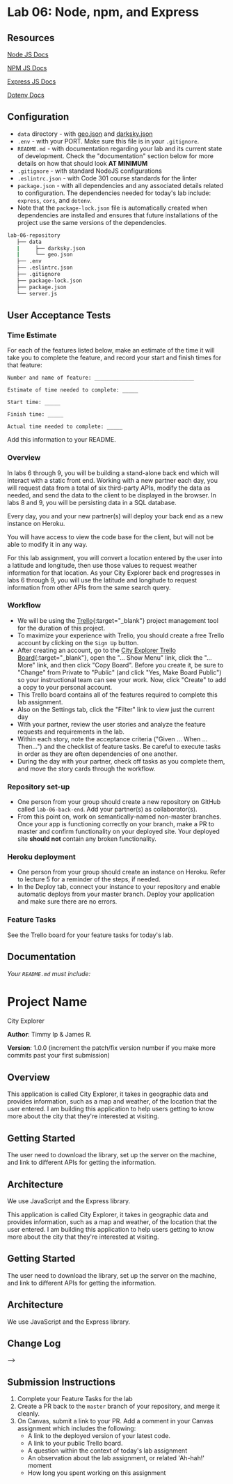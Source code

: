 # Lab 06: Node, npm, and Express

## Resources

[Node JS Docs](https://nodejs.org/en/)

[NPM JS Docs](https://docs.npmjs.com/)

[Express JS Docs](http://expressjs.com/en/4x/api.html)

[Dotenv Docs](https://www.npmjs.com/package/dotenv)

## Configuration

- `data` directory - with [geo.json](https://codefellows.github.io/code-301-guide/curriculum/class-06/lab/starter-code/data/geo.json) and [darksky.json](https://codefellows.github.io/code-301-guide/curriculum/class-06/lab/starter-code/data/darksky.json)
- `.env` - with your PORT. Make sure this file is in your `.gitignore`.
- `README.md` - with documentation regarding your lab and its current state of development. Check the "documentation" section below for more details on how that should look **AT MINIMUM**
- `.gitignore` - with standard NodeJS configurations
- `.eslintrc.json` - with Code 301 course standards for the linter
- `package.json` - with all dependencies and any associated details related to configuration. The dependencies needed for today's lab include: `express`, `cors`, and `dotenv`.
- Note that the `package-lock.json` file is automatically created when dependencies are installed and ensures that future installations of the project use the same versions of the dependencies.


```sh
lab-06-repository
   ├── data
   |     ├── darksky.json
   |     └── geo.json
   ├── .env
   ├── .eslintrc.json
   ├── .gitignore
   ├── package-lock.json
   ├── package.json
   └── server.js
```

## User Acceptance Tests

### Time Estimate

For each of the features listed below, make an estimate of the time it will take you to complete the feature, and record your start and finish times for that feature:

```
Number and name of feature: ________________________________

Estimate of time needed to complete: _____

Start time: _____

Finish time: _____

Actual time needed to complete: _____
```

Add this information to your README.

### Overview

In labs 6 through 9, you will be building a stand-alone back end which will interact with a static front end. Working with a new partner each day, you will request data from a total of six third-party APIs, modify the data as needed, and send the data to the client to be displayed in the browser. In labs 8 and 9, you will be persisting data in a SQL database.

Every day, you and your new partner(s) will deploy your back end as a new instance on Heroku.

You will have access to view the code base for the client, but will not be able to modify it in any way.

For this lab assignment, you will convert a location entered by the user into a latitude and longitude, then use those values to request weather information for that location. As your City Explorer back end progresses in labs 6 through 9, you will use the latitude and longitude to request information from other APIs from the same search query.

### Workflow
- We will be using the [Trello](https://trello.com/home){:target="_blank"} project management tool for the duration of this project.
- To maximize your experience with Trello, you should create a free Trello account by clicking on the `Sign Up` button.
- After creating an account, go to the [City Explorer Trello Board](https://trello.com/b/ZmD87LCC){:target="_blank"}, open the "... Show Menu" link, click the "... More" link, and then click "Copy Board". Before you create it, be sure to "Change" from Private to "Public" (and click "Yes, Make Board Public") so your instructional team can see your work. Now, click "Create" to add a copy to your personal account.
- This Trello board contains all of the features required to complete this lab assignment.
- Also on the Settings tab, click the "Filter" link to view just the current day
- With your partner, review the user stories and analyze the feature requests and requirements in the lab.
- Within each story, note the acceptance criteria ("Given ... When ... Then...") and the checklist of feature tasks. Be careful to execute tasks in order as they are often dependencies of one another.
- During the day with your partner, check off tasks as you complete them, and move the story cards through the workflow.

### Repository set-up

- One person from your group should create a new repository on GitHub called `lab-06-back-end`. Add your partner(s) as collaborator(s).
- From this point on, work on semantically-named non-master branches. Once your app is functioning correctly on your branch, make a PR to master and confirm functionality on your deployed site. Your deployed site **should not** contain any broken functionality.

### Heroku deployment

- One person from your group should create an instance on Heroku. Refer to lecture 5 for a reminder of the steps, if needed.
- In the Deploy tab, connect your instance to your repository and enable automatic deploys from your master branch. Deploy your application and make sure there are no errors.

### Feature Tasks

See the Trello board for your feature tasks for today's lab.

## Documentation

_Your `README.md` must include:_

# Project Name
City Explorer

**Author**: Timmy Ip & James R.

**Version**: 1.0.0 (increment the patch/fix version number if you make more commits past your first submission)

## Overview
<!-- Provide a high level overview of what this application is and why you are building it, beyond the fact that it's an assignment for this class. (i.e. What's your problem domain?) -->

This application is called City Explorer, it takes in geographic data and provides information, such as a map and weather, of the location that the user entered. I am building this application to help users getting to know more about the city that they're interested at visiting.
## Getting Started
<!-- What are the steps that a user must take in order to build this app on their own machine and get it running? -->
The user need to download the library, set up the server on the machine, and link to different APIs for getting the information.
## Architecture
<!-- Provide a detailed description of the application design. What technologies (languages, libraries, etc) you're using, and any other relevant design information. -->
We use JavaScript and the Express library.

This application is called City Explorer, it takes in geographic data and provides information, such as a map and weather, of the location that the user entered. I am building this application to help users getting to know more about the city that they're interested at visiting. 

## Getting Started
<!-- What are the steps that a user must take in order to build this app on their own machine and get it running? -->
The user need to download the library, set up the server on the machine, and link to different APIs for getting the information. 

## Architecture
<!-- Provide a detailed description of the application design. What technologies (languages, libraries, etc) you're using, and any other relevant design information. -->
We use JavaScript and the Express library. 

## Change Log
<!-- Use this area to document the iterative changes made to your application as each feature is successfully implemented. Use time stamps. Here's an examples:

01-01-2001 4:59pm - Application now has a fully-functional express server, with a GET route for the location resource.

## Credits and Collaborations
<!-- Give credit (and a link) to other people or resources that helped you build this application. -->
-->

## Submission Instructions

1. Complete your Feature Tasks for the lab
1. Create a PR back to the `master` branch of your repository, and merge it cleanly.
1. On Canvas, submit a link to your PR. Add a comment in your Canvas assignment which includes the following:
    - A link to the deployed version of your latest code.
    - A link to your public Trello board.
    - A question within the context of today's lab assignment
    - An observation about the lab assignment, or related 'Ah-hah!' moment
    - How long you spent working on this assignment
